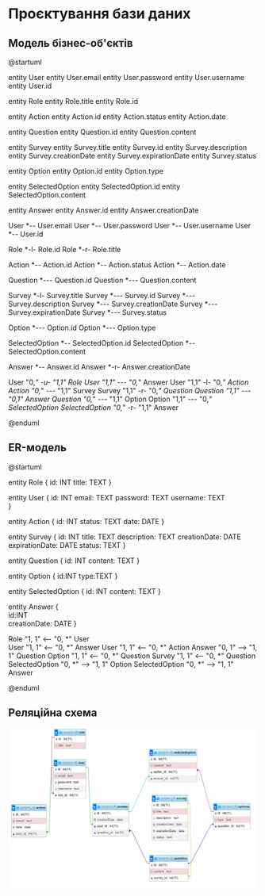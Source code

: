 # Проєктування бази даних

## Модель бізнес-об'єктів
@startuml

entity User
entity User.email
entity User.password
entity User.username
entity User.id

entity Role
entity Role.title
entity Role.id

entity Action
entity Action.id
entity Action.status
entity Action.date

entity Question
entity Question.id
entity Question.content

entity Survey
entity Survey.title
entity Survey.id
entity Survey.description
entity Survey.creationDate
entity Survey.expirationDate
entity Survey.status

entity Option
entity Option.id
entity Option.type

entity SelectedOption
entity SelectedOption.id
entity SelectedOption.content

entity Answer
entity Answer.id
entity Answer.creationDate

User *-- User.email
User *-- User.password
User *-- User.username
User *-- User.id

Role *-l- Role.id
Role *-r- Role.title

Action *-- Action.id
Action *-- Action.status
Action *-- Action.date

Question *--- Question.id
Question *--- Question.content

Survey *-l- Survey.title
Survey *--- Survey.id
Survey *--- Survey.description
Survey *--- Survey.creationDate
Survey *--- Survey.expirationDate
Survey *--- Survey.status

Option *--- Option.id
Option *--- Option.type

SelectedOption *-- SelectedOption.id
SelectedOption *-- SelectedOption.content

Answer *-- Answer.id
Answer *-r- Answer.creationDate

User "0,*" -u- "1,1" Role
User "1,1" --- "0,*" Answer
User "1,1" -l- "0,*" Action
Action "0,*" --- "1,1" Survey
Survey "1,1" -r- "0,*" Question
Question "1,1" --- "0,1" Answer
Question "0,*" --- "1,1" Option
Option "1,1" --- "0,*" SelectedOption
SelectedOption "0,*" -r- "1,1" Answer

@enduml

## ER-модель
@startuml 

entity Role  {
    id: INT 
    title: TEXT 
}

entity User { 
    id: INT 
    email: TEXT 
    password: TEXT 
    username: TEXT  
}

entity Action {
    id: INT
    status: TEXT
    date: DATE
}

entity Survey {
    id: INT
    title: TEXT
    description: TEXT
    creationDate: DATE
    expirationDate: DATE
    status: TEXT
}

entity Question { 
    id: INT 
    content: TEXT 
}

entity Option { 
    id:INT 
    type:TEXT 
}

entity SelectedOption {
    id: INT
    content: TEXT
}

entity Answer  {  
    id:INT  
    creationDate: DATE 
}



Role "1, 1" <-- "0, *" User  
User "1, 1" <-- "0, *" Answer
User "1, 1" <-- "0, *" Action
Answer "0, 1" --> "1, 1" Question 
Option "1, 1" <-- "0, *" Question
Survey "1, 1" <-- "0, *" Question
SelectedOption "0, *" --> "1, 1" Option 
SelectedOption "0, *" --> "1, 1" Answer

@enduml
## Реляційна схема

<img src="../../img.png"/>